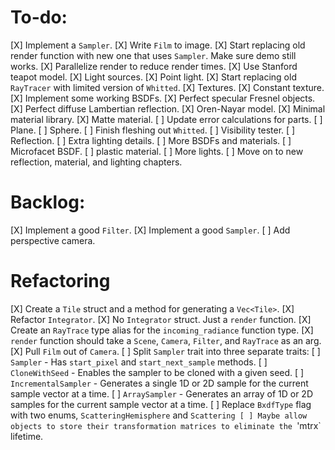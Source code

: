 # To-do:

[X] Implement a `Sampler`.
[X] Write `Film` to image.
[X] Start replacing old render function with new one that uses `Sampler`. Make sure demo still works.
[X] Parallelize render to reduce render times.
[X] Use Stanford teapot model.
[X] Light sources.
    [X] Point light.
[X] Start replacing old `RayTracer` with limited version of `Whitted`.
    [X] Textures.
        [X] Constant texture.
    [X] Implement some working BSDFs.
        [X] Perfect specular Fresnel objects.
        [X] Perfect diffuse Lambertian reflection.
        [X] Oren-Nayar model.
    [X] Minimal material library.
        [X] Matte material.
[ ] Update error calculations for parts.
    [ ] Plane.
    [ ] Sphere.
[ ] Finish fleshing out `Whitted`.
    [ ] Visibility tester.
    [ ] Reflection.
    [ ] Extra lighting details.
[ ] More BSDFs and materials.
    [ ] Microfacet BSDF. 
    [ ] plastic material.
[ ] More lights.
[ ] Move on to new reflection, material, and lighting chapters.

# Backlog:

[X] Implement a good `Filter`.
[X] Implement a good `Sampler`.
[ ] Add perspective camera.

# Refactoring

[X] Create a `Tile` struct and a method for generating a `Vec<Tile>`.
[X] Refactor `Integrator`.
    [X] No `Integrator` struct. Just a `render` function.
    [X] Create an `RayTrace` type alias for the `incoming_radiance` function type.
    [X] `render` function should take a `Scene`, `Camera`, `Filter`, and `RayTrace` as an arg.
[X] Pull `Film` out of `Camera`.
[ ] Split `Sampler` trait into three separate traits:
    [ ] `Sampler` - Has `start_pixel` and `start_next_sample` methods.
    [ ] `CloneWithSeed` - Enables the sampler to be cloned with a given seed.
    [ ] `IncrementalSampler` - Generates a single 1D or 2D sample for the current sample vector at a time.
    [ ] `ArraySampler` - Generates an array of 1D or 2D samples for the current sample vector at a time.
[ ] Replace `BxdfType` flag with two enums, `ScatteringHemisphere` and `Scattering
[ ] Maybe allow objects to store their transformation matrices to eliminate the `'mtrx` lifetime.